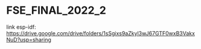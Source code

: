 # FSE_FINAL_2022_2

link esp-idf: https://drive.google.com/drive/folders/1sSgixs9aZkyl3wJ67GTF0wxB3VakxNuD?usp=sharing
